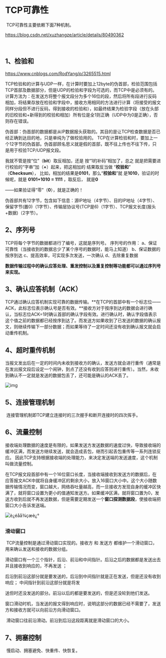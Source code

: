

# TCP可靠性

​	TCP可靠性主要依赖下面7种机制。

https://blog.csdn.net/xuzhangze/article/details/80490362

​	

## 1、检验和 

https://www.cnblogs.com/RodYang/p/3265515.html

TCP检验和的计算与UDP一样，在计算时要加上12byte的伪首部，检验范围包括TCP首部及数据部分，但是UDP的检验和字段为可选的，而TCP中是必须有的。计算方法为：在发送方将整个报文段分为多个16位的段，然后将所有段进行反码相加，将结果存放在检验和字段中，接收方用相同的方法进行计算（将接受的报文同样分段但不进行反码，得到接收的检验和），如最终结果为检验字段（放在头部的旧校验和+新得到的校验和相加）所有位是全1则正确（UDP中为0是正确），否则存在错误。 

伪首部：伪首部的数据都是从IP数据报头获取的。其目的是让TCP检查数据是否已经正确到达目的地，只是单纯为了做校验用的。 TCP在计算检验和时，要加上一个12字节的伪首部。伪首部顾名思义就是假的首部，既不往上传也不往下传，只是用于校验TCP/UDP报文段。

我就不管是按“位”（**bit**）取反相加，还是 按“1的补码”相加了，总之
就是把需要进行校验的“字串”加（**+**）起来，把这相加的 结果取反当做
“**校验和**” （**Checksum**）， 比如，相加的结果是**0101**，那么“**校验和**”就
是**1010**，验证的时候呢，就是 **0101+1010 = 1111** ，取反后， 就是**0**

——如果验证得“零”（**0**），就是正确的！



伪首部共有12字节，包含如下信息：源IP地址（4字节）、目的IP地址（4字节）、保留字节(置0)（1字节）、传输层协议号(TCP是6)（1字节）、TCP报文长度(报头+数据)（2字节）。



## 2、序列号 

TCP将每个字节的数据都进行了编号，这就是序列号。 
序列号的作用： 
a、保证可靠性（当接收到的数据总少了某个序号的数据时，能马上知道） 
b、保证数据的按序到达 
c、提高效率，可实现多次发送，一次确认 
d、去除重复数据 

**数据传输过程中的确认应答处理、重发控制以及重复控制等功能都可以通过序列号来实现。** 

## 

## 3、确认应答机制（ACK） 

TCP通过确认应答机制实现可靠的数据传输。**在TCP的首部中有一个标志位——ACK，此标志位表示确认号是否有效。**接收方对于按序到达的数据会进行确认，当标志位ACK=1时确认首部的确认字段有效。进行确认时，确认字段值表示这个值之前的数据都已经按序到达了。而发送方如果收到了已发送的数据的确认报文，则继续传输下一部分数据；而如果等待了一定时间还没有收到确认报文就会启动重传机制。 



## 4、超时重传机制 

当报文发出后在一定的时间内未收到接收方的确认，发送方就会进行重传（通常是在发出报文段后设定一个闹钟，到点了还没有收到应答则进行重传）。当然，未收到确认不一定就是发送的数据包丢了，还可能是确认的ACK丢了。

![img](https://img-blog.csdn.net/20180528233101484?watermark/2/text/aHR0cHM6Ly9ibG9nLmNzZG4ubmV0L3h1emhhbmd6ZQ==/font/5a6L5L2T/fontsize/400/fill/I0JBQkFCMA==/dissolve/70)





## 5、连接管理机制 

​	连接管理机制即TCP建立连接时的三次握手和断开连接时的四次挥手。 





## 6、流量控制 

接收端处理数据的速度是有限的，如果发送方发送数据的速度过快，导致接收端的缓冲区满，而发送方继续发送，就会造成丢包，继而引起丢包重传等一系列连锁反应。 
因此TCP支持根据接收端的处理能力，来决定发送端的发送速度，这个机制叫做流量控制。 

在TCP报文段首部中有一个16位窗口长度，当接收端接收到发送方的数据后，在应答报文ACK中就将自身缓冲区的剩余大小，放入16窗口大小中。这个大小随数据传输情况而变，窗口越大，网络吞吐量越高，而一旦接收方发现自身的缓冲区快满了，就将窗口设置为更小的值通知发送方。如果缓冲区满，就将窗口置为0，发送方收到后就不再发送数据，但是需要定期发送一个**窗口探测数据段**，使接收端把窗口大小告诉发送端。 

![è¿éåå¾çæè¿°](https://img-blog.csdn.net/20180528233153641?watermark/2/text/aHR0cHM6Ly9ibG9nLmNzZG4ubmV0L3h1emhhbmd6ZQ==/font/5a6L5L2T/fontsize/400/fill/I0JBQkFCMA==/dissolve/70)



### 滑动窗口

​	TCP流量控制是通过滑动窗口实现的。接收方 和 发送方 都维护一个滑动窗口，用来确认发送和接收的数据分组。

滑动窗口有一个三个指针，后沿、前沿和中间指针。后沿之后的数据都是发送出去并且接收到响应的，不再发送 ； 

后沿到前沿这部分就是要发送的，后沿到中间指针就是正在发送，但是还没有收到响应； 中间指针到前沿这部分就是将发

送但时还没发送的部分。前沿以后的都是要发送的，但是还没轮到他们发送。

​	窗口滑动时机，当发送的报文得到响应时，说明这部分的数据已经不需要了，发送方和接收方就可以向前沿方向滑动窗口。

​	滑动窗口往前沿滑动。前沿到后沿这段距离就是滑动窗口的大小。



















## 7、拥塞控制 

​	慢启动、拥塞避免、快重传、快恢复。



























